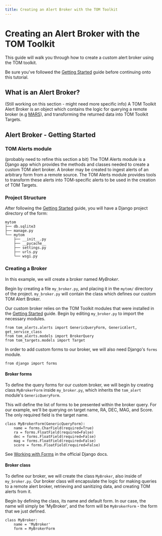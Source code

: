 ```yaml
---
title: Creating an Alert Broker with the TOM Toolkit
---
```


# Creating an Alert Broker with the TOM Toolkit
This guide will walk you through how to create a custom alert broker using the TOM toolkit.

Be sure you've followed the [Getting Started](/docs/getting_started) guide before continuing onto this tutorial.

## What is an Alert Broker?
(Still working on this section - might need more specific info)
A TOM Toolkit Alert Broker is an object which contains the logic for querying a remote broker (e.g [MARS](https://mars.lco.global)), and transforming the returned data into TOM Toolkit Targets.

## Alert Broker - Getting Started

### TOM Alerts module
(probably need to refine this section a bit)
The TOM Alerts module is a Django app which provides the methods and
classes needed to create a custom TOM alert broker. A broker may be created to ingest alerts of an arbitrary form from a remote source. The TOM Alerts module provides tools to transform these alerts
into TOM-specific alerts to be used in the creation of TOM Targets.

### Project Structure
After following the [Getting Started](/docs/getting_started) guide, you will have
a Django project directory of the form:

```
mytom
├── db.sqlite3
├── manage.py
└── mytom
    ├── __init__.py
    ├── __pycache__
    ├── settings.py
    ├── urls.py
    └── wsgi.py
```

### Creating a Broker
In this example, we will create a broker named *MyBroker*.

Begin by creating a file `my_broker.py`, and placing it in the `mytom/` directory
of the project. `my_broker.py` will contain the class which defines our custom
TOM Alert Broker.

Our custom broker relies on the TOM Toolkit modules that were installed in the
[Getting Started](/docs/getting_started) guide. Begin by editing `my_broker.py`
to import the necessary modules.

```
from tom_alerts.alerts import GenericQueryForm, GenericAlert, get_service_class
from tom_alerts.models import BrokerQuery
from tom_targets.models import Target
```

In order to add custom forms to our broker, we will also need Django's `forms` module.

```
from django import forms
```

#### Broker forms
To define the query forms for our custom broker, we will begin by creating class
`MyBrokerForm` inside `my_broker.py`, which inherits the `tom_alert` module's `GenericQueryForm`.

This will define the list of forms to be presented within the broker query. For
our example, we'll be querying on target name, RA, DEC, MAG, and Score. The only
required field is the target name.

```
class MyBrokerForm(GenericQueryForm):
    name = forms.CharField(required=True)
    ra = forms.FloatField(required=False)
    dec = forms.FloatField(required=False)
    mag = forms.FloatField(required=False)
    score = forms.FloatField(required=False)
```

See [Working with Forms](https://docs.djangoproject.com/en/2.1/topics/forms/) in
the official Django docs.

#### Broker class
To define our broker, we will create the class `MyBroker`, also inside of `my_broker.py`.
Our broker class will encapsulate the logic for making queries to a remote alert broker, retrieving and sanitizing data, and creating TOM alerts from it.

Begin by defining the class, its name and default form. In our case, the name
will simply be 'MyBroker', and the form will be `MyBrokerForm` - the form that we
just defined.

```
class MyBroker:
    name = 'MyBroker'
    form = MyBrokerForm
```
